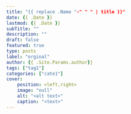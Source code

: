```yaml
---
title: "{{ replace .Name "-" " " | title }}"
date: {{ .Date }}
lastmod: {{ .Date }}
subTitle: ""
description: ""
draft: false
featured: true
type: posts
label: "orginal"
author: {{ .Site.Params.author}}
tags: ["tag1"]
categories: ["cate1"]
cover:
    position: <left,right>
    image: "null"
    alt: "<alt text>"
    caption: "<text>"
---
```


